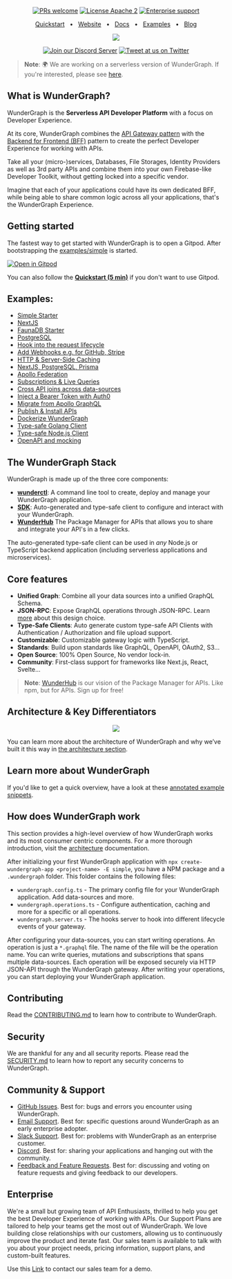 <div align="center">

[![PRs welcome](https://img.shields.io/badge/PRs-welcome-brightgreen.svg)](https://github.com/wundergraph/wundergraph/blob/main/CONTRIBUTING.md)
[![License Apache 2](https://img.shields.io/badge/license-Apache%202-blue)](https://github.com/wundergraph/wundergraph/blob/main/LICENSE)
[![Enterprise support](https://img.shields.io/badge/enterprise-support-indigo.svg)](https://form.typeform.com/to/fuRWxErj?typeform-embed-id=8749569972809419&typeform-embed=popup-blank&typeform-source=wundergraph.com&typeform-medium=embed-sdk&typeform-medium-version=next)

[Quickstart](https://docs.wundergraph.com/getting-started)
<span>&nbsp;&nbsp;•&nbsp;&nbsp;</span>
[Website](https://wundergraph.com/)
<span>&nbsp;&nbsp;•&nbsp;&nbsp;</span>
[Docs](https://docs.wundergraph.com/docs)
<span>&nbsp;&nbsp;•&nbsp;&nbsp;</span>
[Examples](https://docs.wundergraph.com/docs/examples)
<span>&nbsp;&nbsp;•&nbsp;&nbsp;</span>
[Blog](https://wundergraph.com/blog)

[<img height="auto" src="./assets/logo2.png">](https://wundergraph.com/)

[![Join our Discord Server](https://img.shields.io/badge/Discord-chat%20with%20us-%235865F2?style=flat&logo=discord&logoColor=%23fff)](https://discord.com/invite/Jjmc8TC)
[![Tweet at us on Twitter](https://img.shields.io/badge/Twitter-tweet%20at%20us-1da1f2?style=flat&logo=twitter&logoColor=%23fff)](https://twitter.com/wundergraphcom)

</div>

> **Note**: 🌍 We are working on a serverless version of WunderGraph. If you're interested, please see [here](https://wundergraph.com/pricing).

## What is WunderGraph?

WunderGraph is the **Serverless API Developer Platform** with a focus on Developer Experience.

At its core, WunderGraph combines the [API Gateway pattern](https://microservices.io/patterns/apigateway.html) with
the [Backend for Frontend (BFF)](https://samnewman.io/patterns/architectural/bff/) pattern to create the perfect
Developer Experience for working with APIs.

Take all your (micro-)services, Databases, File Storages, Identity Providers as well as 3rd party APIs and combine them
into your own Firebase-like Developer Toolkit, without getting locked into a specific vendor.

Imagine that each of your applications could have its own dedicated BFF, while being able to share common logic across
all your applications, that's the WunderGraph Experience.

## Getting started

The fastest way to get started with WunderGraph is to open a Gitpod. After bootstrapping the [examples/simple](examples/simple) is started.

[![Open in Gitpod](https://gitpod.io/button/open-in-gitpod.svg)](https://gitpod.io/#https://github.com/wundergraph/wundergraph)

You can also follow the [**Quickstart (5
min)**](https://wundergraph.com/docs/guides/getting_started/quickstart) if you don't want to use Gitpod.

## Examples:

- [Simple Starter](/examples/simple)
- [NextJS](/examples/nextjs)
- [FaunaDB Starter](/examples/faunadb-nextjs)
- [PostgreSQL](/examples/postgres)
- [Hook into the request lifecycle](/examples/hooks)
- [Add Webhooks e.g. for GitHub, Stripe](./examples/webhooks)
- [HTTP & Server-Side Caching](/examples/caching)
- [NextJS, PostgreSQL, Prisma](/examples/nextjs-postgres-prisma)
- [Apollo Federation](/examples/apollo-federation)
- [Subscriptions & Live Queries](./examples/nextjs-postgres-prisma)
- [Cross API joins across data-sources](/examples/cross-api-joins)
- [Inject a Bearer Token with Auth0](./examples/inject-bearer)
- [Migrate from Apollo GraphQL](./examples/migrate-from-apollo)
- [Publish & Install APIs](./examples/publish-install-api)
- [Dockerize WunderGraph](https://github.com/wundergraph/docker)
- [Type-safe Golang Client](/examples/golang-client)
- [Type-safe Node.js Client](/examples/nodejs-ts-client)
- [OpenAPI and mocking](/examples/openapi-mocking)

## The WunderGraph Stack

WunderGraph is made up of the three core components:

- [**wunderctl**](packages/wunderctl): A command line tool to create, deploy and manage your WunderGraph application.
- [**SDK**](packages/sdk): Auto-generated and type-safe client to configure and interact with your WunderGraph.
- [**WunderHub**](https://hub.wundergraph.com/) The Package Manager for APIs that allows you to share and integrate your
  API's in a few clicks.

The auto-generated type-safe client can be used in _any_ Node.js or TypeScript backend application (including serverless
applications and microservices).

## Core features

- **Unified Graph**: Combine all your data sources into a unified GraphQL Schema.
- **JSON-RPC**: Expose GraphQL operations through JSON-RPC.
  Learn [more](https://wundergraph-landing-git-feat-update-landing-jensneuse.vercel.app/blog/graphql_is_not_meant_to_be_exposed_over_the_internet)
  about this design choice.
- **Type-Safe Clients**: Auto generate custom type-safe API Clients with Authentication / Authorization and file upload
  support.
- **Customizable**: Customizable gateway logic with TypeScript.
- **Standards**: Build upon standards like GraphQL, OpenAPI, OAuth2, S3...
- **Open Source**: 100% Open Source, No vendor lock-in.
- **Community**: First-class support for frameworks like Next.js, React, Svelte...

> **Note**: [WunderHub](https://hub.wundergraph.com/) is our vision of the Package Manager for APIs. Like npm, but for APIs. Sign up for free!

## Architecture & Key Differentiators

<div align="center">
    <img src="./assets/architecture.jpg" height="auto"/>
</div>

You can learn more about the architecture of WunderGraph and why we’ve built it this way in [the architecture section](docs/architecture.md).

## Learn more about WunderGraph

If you'd like to get a quick overview,
have a look at these [annotated example snippets](docs/at-a-glance.md).

## How does WunderGraph work

This section provides a high-level overview of how WunderGraph works and its most consumer centric components. For a
more thorough introduction, visit the [architecture](./docs/architecture) documentation.

After initializing your first WunderGraph application with `npx create-wundergraph-app <project-name> -E simple`, you have a NPM package and
a `.wundergraph` folder. This folder contains the following files:

- `wundergraph.config.ts` - The primary config file for your WunderGraph application. Add data-sources and more.
- `wundergraph.operations.ts` - Configure authentication, caching and more for a specific or all operations.
- `wundergraph.server.ts` - The hooks server to hook into different lifecycle events of your gateway.

After configuring your data-sources, you can start writing operations. An operation is just a `*.graphql` file. The name
of the file will be the operation name. You can write queries, mutations and subscriptions that spans multiple
data-sources. Each operation will be exposed securely via HTTP JSON-API through the WunderGraph gateway. After writing
your operations, you can start deploying your WunderGraph application.

## Contributing

Read the [CONTRIBUTING.md](CONTRIBUTING.md) to learn how to contribute to WunderGraph.

## Security

We are thankful for any and all security reports. Please read the [SECURITY.md](SECURITY.md) to learn how to report any
security concerns to WunderGraph.

## Community & Support

- [GitHub Issues](https://github.com/wundergraph/wundergraph/issues). Best for: bugs and errors you encounter using WunderGraph.
- [Email Support](mailto:info@wundergraph.com). Best for: specific questions around WunderGraph as an early enterprise adopter.
- [Slack Support](mailto:info@wundergraph.com). Best for: problems with WunderGraph as an enterprise customer.
- [Discord](https://discord.gg/Jjmc8TC). Best for: sharing your applications and hanging out with the community.
- [Feedback and Feature Requests](https://wundergraph.canny.io/). Best for: discussing and voting on feature requests and giving feedback to our developers.

## Enterprise

We're a small but growing team of API Enthusiasts, thrilled to help you get the best Developer Experience of working
with APIs. Our Support Plans are tailored to help your teams get the most out of WunderGraph. We love building close relationships
with our customers, allowing us to continuously improve the product and iterate fast. Our sales team is available to talk with you about your project needs, pricing information, support plans, and
custom-built features.

Use this [Link](https://form.typeform.com/to/fuRWxErj?typeform-embed-id=9220606329610526&typeform-embed=popup-blank&typeform-source=wundergraph.com&typeform-medium=embed-sdk&typeform-medium-version=next)
to contact our sales team for a demo.
